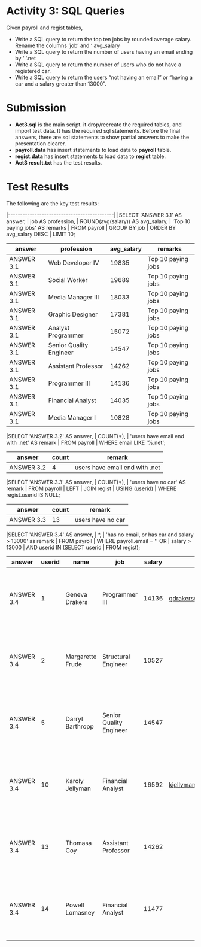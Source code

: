 # Activity 3: SQL Queries
Given payroll and regist tables,
- Write a SQL query to return the top ten jobs by rounded average salary.
Rename the columns ‘job’ and ‘ avg_salary
- Write a SQL query to return the number of users having an email ending
by ‘ ‘.net
- Write a SQL query to return the number of users who do not have a
registered car.
- Write a SQL query to return the users “not having an email” or “having a
car and a salary greater than 13000”.

# Submission
- **Act3.sql** is the main script.  it drop/recreate the required tables, and import test data.  It has the required sql statements.  Before the final answers, there are sql statements to show partial answers to make the presentation clearer.
- **payroll.data** has insert statements to load data to **payroll** table.
- **regist.data** has insert statements to load data to **regist** table.
- **Act3 result.txt** has the test results.

# Test Results
The following are the key test results:


|--------------------------------------------|
|SELECT 'ANSWER 3.1'         AS answer,
|       job                  AS profession,
|       ROUND(avg(salary))   AS avg_salary,
|	   'Top 10 paying jobs' AS remarks
|  FROM payroll
| GROUP BY job
| ORDER BY avg_salary DESC
| LIMIT 10;

|   answer   |       profession        | avg_salary |      remarks       |
|------------|-------------------------|------------|--------------------|
| ANSWER 3.1 | Web Developer IV        |      19835 | Top 10 paying jobs
| ANSWER 3.1 | Social Worker           |      19689 | Top 10 paying jobs
| ANSWER 3.1 | Media Manager III       |      18033 | Top 10 paying jobs
| ANSWER 3.1 | Graphic Designer        |      17381 | Top 10 paying jobs
| ANSWER 3.1 | Analyst Programmer      |      15072 | Top 10 paying jobs
| ANSWER 3.1 | Senior Quality Engineer |      14547 | Top 10 paying jobs
| ANSWER 3.1 | Assistant Professor     |      14262 | Top 10 paying jobs
| ANSWER 3.1 | Programmer III          |      14136 | Top 10 paying jobs
| ANSWER 3.1 | Financial Analyst       |      14035 | Top 10 paying jobs
| ANSWER 3.1 | Media Manager I         |      10828 | Top 10 paying jobs

|SELECT 'ANSWER 3.2'                     AS answer,
|       COUNT(*),
|       'users have email end with .net' AS remark
|  FROM payroll
| WHERE email LIKE '%.net';

|   answer   | count |             remark
|------------|-------|--------------------------------
| ANSWER 3.2 |     4 | users have email end with .net

|SELECT 'ANSWER 3.3'                     AS answer,
|       COUNT(*),
|       'users have no car' AS remark
|  FROM payroll
|  LEFT
|  JOIN regist
| USING (userid)
| WHERE regist.userid IS NULL;
 
|   answer   | count |      remark
|------------|-------|-------------------
| ANSWER 3.3 |    13 | users have no car

|SELECT 'ANSWER 3.4'                                  AS answer,
|       *,
|       'has no email, or has car and salary > 13000' as remark
|  FROM payroll
| WHERE payroll.email = ''  OR
|       salary > 13000
|   AND userid IN (SELECT userid
|                    FROM regist);

|   answer   | userid |       name       |           job           | salary |               email               |                   remark
|------------|--------|------------------|-------------------------|--------|-----------------------------------|---------------------------------------------
| ANSWER 3.4 |      1 | Geneva Drakers   | Programmer III          |  14136 | gdrakers0@github.net              | has no email, or has car and salary > 13000
| ANSWER 3.4 |      2 | Margarette Frude | Structural Engineer     |  10527 |                                   | has no email, or has car and salary > 13000
| ANSWER 3.4 |      5 | Darryl Barthropp | Senior Quality Engineer |  14547 |                                   | has no email, or has car and salary > 13000
| ANSWER 3.4 |     10 | Karoly Jellyman  | Financial Analyst       |  16592 | kjellyman9@nationalgeographic.com | has no email, or has car and salary > 13000
| ANSWER 3.4 |     13 | Thomasa Coy      | Assistant Professor     |  14262 |                                   | has no email, or has car and salary > 13000
| ANSWER 3.4 |     14 | Powell Lomasney  | Financial Analyst       |  11477 |                                   | has no email, or has car and salary > 13000

